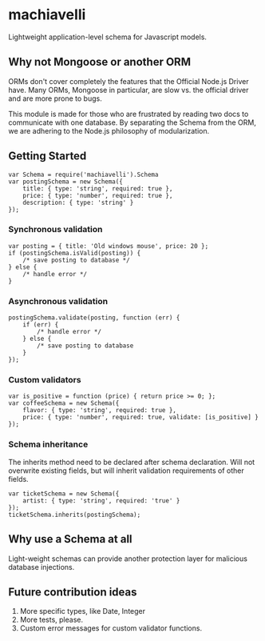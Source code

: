 # machiavelli
Lightweight application-level schema for Javascript models.

## Why not Mongoose or another ORM
ORMs don't cover completely the features that the Official Node.js 
Driver have. Many ORMs, Mongoose in particular, are slow vs. the 
official driver and are more prone to bugs.

This module is made for those who are frustrated by reading two docs 
to communicate with one database. By separating the Schema from the 
ORM, we are adhering to the Node.js philosophy of modularization.

## Getting Started

```
var Schema = require('machiavelli').Schema
var postingSchema = new Schema({
    title: { type: 'string', required: true },
    price: { type: 'number', required: true },
    description: { type: 'string' }
});
```

### Synchronous validation
```
var posting = { title: 'Old windows mouse', price: 20 };
if (postingSchema.isValid(posting)) {
    /* save posting to database */
} else {
    /* handle error */ 
}
```

### Asynchronous validation
```
postingSchema.validate(posting, function (err) {
    if (err) {
        /* handle error */
    } else {
        /* save posting to database
    }
});
```

### Custom validators 
```
var is_positive = function (price) { return price >= 0; };
var coffeeSchema = new Schema({
    flavor: { type: 'string', required: true },
    price: { type: 'number', required: true, validate: [is_positive] }
});
```

### Schema inheritance
The inherits method need to be declared after schema declaration. 
Will not overwrite existing fields, but will inherit validation 
requirements of other fields.

```
var ticketSchema = new Schema({ 
    artist: { type: 'string', required: 'true' }
});
ticketSchema.inherits(postingSchema);
```


## Why use a Schema at all
Light-weight schemas can provide another protection layer for malicious
database injections.

## Future contribution ideas
1. More specific types, like Date, Integer
2. More tests, please.
3. Custom error messages for custom validator functions.
